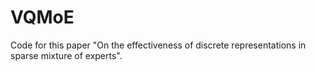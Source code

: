 # VQMoE
Code for this paper "On the effectiveness of discrete representations in sparse mixture of experts".
